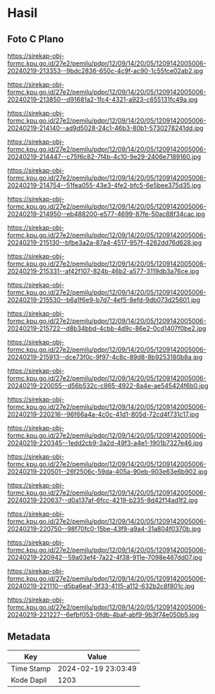 # Hasil

## Foto C Plano

https://sirekap-obj-formc.kpu.go.id/27e2/pemilu/pdpr/12/09/14/20/05/1209142005006-20240219-213353--9bdc2836-650c-4c9f-ac90-1c55fce02ab2.jpg

https://sirekap-obj-formc.kpu.go.id/27e2/pemilu/pdpr/12/09/14/20/05/1209142005006-20240219-213850--d91681a2-1fc4-4321-a923-c655131fc49a.jpg

https://sirekap-obj-formc.kpu.go.id/27e2/pemilu/pdpr/12/09/14/20/05/1209142005006-20240219-214140--ad9d5028-24c1-46b3-80b1-5730278241dd.jpg

https://sirekap-obj-formc.kpu.go.id/27e2/pemilu/pdpr/12/09/14/20/05/1209142005006-20240219-214447--c75f6c82-7f4b-4c10-9e29-2406e7189160.jpg

https://sirekap-obj-formc.kpu.go.id/27e2/pemilu/pdpr/12/09/14/20/05/1209142005006-20240219-214754--51fea055-43e3-4fe2-bfc5-6e5bee375d35.jpg

https://sirekap-obj-formc.kpu.go.id/27e2/pemilu/pdpr/12/09/14/20/05/1209142005006-20240219-214950--eb488200-e577-4699-87fe-50ac88f34cac.jpg

https://sirekap-obj-formc.kpu.go.id/27e2/pemilu/pdpr/12/09/14/20/05/1209142005006-20240219-215130--bfbe3a2a-87a4-4517-957f-4262dd76d628.jpg

https://sirekap-obj-formc.kpu.go.id/27e2/pemilu/pdpr/12/09/14/20/05/1209142005006-20240219-215331--af42f107-824b-46b2-a577-3119db3a76ce.jpg

https://sirekap-obj-formc.kpu.go.id/27e2/pemilu/pdpr/12/09/14/20/05/1209142005006-20240219-215530--b6a1f6e9-b7d7-4ef5-8efd-9db073d25601.jpg

https://sirekap-obj-formc.kpu.go.id/27e2/pemilu/pdpr/12/09/14/20/05/1209142005006-20240219-215722--d8b34bbd-4cbb-4d9c-86e2-0cd1407f0be2.jpg

https://sirekap-obj-formc.kpu.go.id/27e2/pemilu/pdpr/12/09/14/20/05/1209142005006-20240219-215913--dce73f0c-9f97-4c8c-89d8-8b9253180b8a.jpg

https://sirekap-obj-formc.kpu.go.id/27e2/pemilu/pdpr/12/09/14/20/05/1209142005006-20240219-220055--d56b532c-c865-4922-8a4e-ae545424f6b0.jpg

https://sirekap-obj-formc.kpu.go.id/27e2/pemilu/pdpr/12/09/14/20/05/1209142005006-20240219-220216--96f66a4a-4c0c-41d1-805d-72cd4f731c17.jpg

https://sirekap-obj-formc.kpu.go.id/27e2/pemilu/pdpr/12/09/14/20/05/1209142005006-20240219-220345--1edd2cb9-3a2d-49f3-a4e1-1901b7327e46.jpg

https://sirekap-obj-formc.kpu.go.id/27e2/pemilu/pdpr/12/09/14/20/05/1209142005006-20240219-220501--26f2506c-59da-405a-90eb-903e63e6b902.jpg

https://sirekap-obj-formc.kpu.go.id/27e2/pemilu/pdpr/12/09/14/20/05/1209142005006-20240219-220637--d0a137af-6fcc-4219-b235-8d42f14ad1f2.jpg

https://sirekap-obj-formc.kpu.go.id/27e2/pemilu/pdpr/12/09/14/20/05/1209142005006-20240219-220750--98f70fc0-15be-43f9-a9a4-31a804f0370b.jpg

https://sirekap-obj-formc.kpu.go.id/27e2/pemilu/pdpr/12/09/14/20/05/1209142005006-20240219-220942--59a03ef4-7a22-4f38-911e-7098e467dd07.jpg

https://sirekap-obj-formc.kpu.go.id/27e2/pemilu/pdpr/12/09/14/20/05/1209142005006-20240219-221110--d5ba6eaf-3f33-4115-a112-632b2c8f801c.jpg

https://sirekap-obj-formc.kpu.go.id/27e2/pemilu/pdpr/12/09/14/20/05/1209142005006-20240219-221227--6efbf053-0fdb-4baf-abf9-9b3f74e050b5.jpg


## Metadata

| Key        | Value               |
| ---------- | ------------------- |
| Time Stamp | 2024-02-19 23:03:49 |
| Kode Dapil | 1203                |



